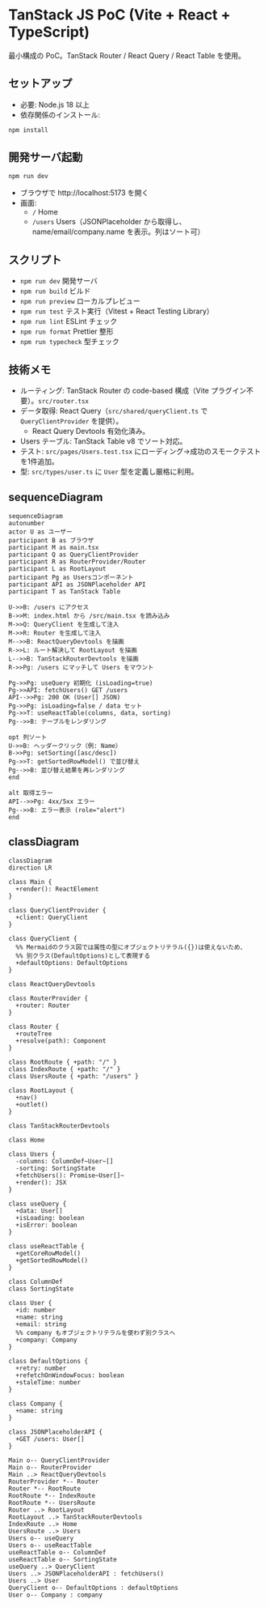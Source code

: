 # TanStack JS PoC (Vite + React + TypeScript)

最小構成の PoC。TanStack Router / React Query / React Table を使用。

## セットアップ

- 必要: Node.js 18 以上
- 依存関係のインストール:

```bash
npm install
```

## 開発サーバ起動

```bash
npm run dev
```

- ブラウザで http://localhost:5173 を開く
- 画面:
  - `/` Home
  - `/users` Users（JSONPlaceholder から取得し、name/email/company.name を表示。列はソート可）

## スクリプト

- `npm run dev` 開発サーバ
- `npm run build` ビルド
- `npm run preview` ローカルプレビュー
- `npm run test` テスト実行（Vitest + React Testing Library）
- `npm run lint` ESLint チェック
- `npm run format` Prettier 整形
- `npm run typecheck` 型チェック

## 技術メモ

- ルーティング: TanStack Router の code-based 構成（Vite プラグイン不要）。`src/router.tsx`
- データ取得: React Query（`src/shared/queryClient.ts` で `QueryClientProvider` を提供）。
  - React Query Devtools 有効化済み。
- Users テーブル: TanStack Table v8 でソート対応。
- テスト: `src/pages/Users.test.tsx` にローディング→成功のスモークテストを1件追加。
- 型: `src/types/user.ts` に `User` 型を定義し厳格に利用。

## sequenceDiagram
```mermaid
sequenceDiagram
autonumber
actor U as ユーザー
participant B as ブラウザ
participant M as main.tsx
participant Q as QueryClientProvider
participant R as RouterProvider/Router
participant L as RootLayout
participant Pg as Usersコンポーネント
participant API as JSONPlaceholder API
participant T as TanStack Table

U->>B: /users にアクセス
B->>M: index.html から /src/main.tsx を読み込み
M->>Q: QueryClient を生成して注入
M->>R: Router を生成して注入
M-->>B: ReactQueryDevtools を描画
R->>L: ルート解決して RootLayout を描画
L-->>B: TanStackRouterDevtools を描画
R->>Pg: /users にマッチして Users をマウント

Pg->>Pg: useQuery 初期化 (isLoading=true)
Pg->>API: fetchUsers() GET /users
API-->>Pg: 200 OK (User[] JSON)
Pg->>Pg: isLoading=false / data セット
Pg->>T: useReactTable(columns, data, sorting)
Pg-->>B: テーブルをレンダリング

opt 列ソート
U->>B: ヘッダークリック（例: Name）
B->>Pg: setSorting([asc/desc])
Pg->>T: getSortedRowModel() で並び替え
Pg-->>B: 並び替え結果を再レンダリング
end

alt 取得エラー
API-->>Pg: 4xx/5xx エラー
Pg-->>B: エラー表示 (role="alert")
end
```

## classDiagram

```mermaid
classDiagram
direction LR

class Main {
  +render(): ReactElement
}

class QueryClientProvider {
  +client: QueryClient
}

class QueryClient {
  %% Mermaidのクラス図では属性の型にオブジェクトリテラル({})は使えないため、
  %% 別クラス(DefaultOptions)として表現する
  +defaultOptions: DefaultOptions
}

class ReactQueryDevtools

class RouterProvider {
  +router: Router
}

class Router {
  +routeTree
  +resolve(path): Component
}

class RootRoute { +path: "/" }
class IndexRoute { +path: "/" }
class UsersRoute { +path: "/users" }

class RootLayout {
  +nav()
  +outlet()
}

class TanStackRouterDevtools

class Home

class Users {
  -columns: ColumnDef~User~[]
  -sorting: SortingState
  +fetchUsers(): Promise~User[]~
  +render(): JSX
}

class useQuery {
  +data: User[]
  +isLoading: boolean
  +isError: boolean
}

class useReactTable {
  +getCoreRowModel()
  +getSortedRowModel()
}

class ColumnDef
class SortingState

class User {
  +id: number
  +name: string
  +email: string
  %% company もオブジェクトリテラルを使わず別クラスへ
  +company: Company
}

class DefaultOptions {
  +retry: number
  +refetchOnWindowFocus: boolean
  +staleTime: number
}

class Company {
  +name: string
}

class JSONPlaceholderAPI {
  +GET /users: User[]
}

Main o-- QueryClientProvider
Main o-- RouterProvider
Main ..> ReactQueryDevtools
RouterProvider *-- Router
Router *-- RootRoute
RootRoute *-- IndexRoute
RootRoute *-- UsersRoute
Router ..> RootLayout
RootLayout ..> TanStackRouterDevtools
IndexRoute ..> Home
UsersRoute ..> Users
Users o-- useQuery
Users o-- useReactTable
useReactTable o-- ColumnDef
useReactTable o-- SortingState
useQuery ..> QueryClient
Users ..> JSONPlaceholderAPI : fetchUsers()
Users ..> User
QueryClient o-- DefaultOptions : defaultOptions
User o-- Company : company

```